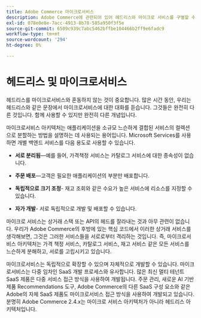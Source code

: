 ```yaml
---
title: Adobe Commerce 마이크로서비스
description: Adobe Commerce에 관련되어 있어 헤드리스와 마이크로 서비스를 구별할 수 있습니다.
exl-id: 078e0e8e-7acc-4913-8b78-585a950f3f5e
source-git-commit: 6509c939c7abc5462bffbe104466b2ff9e6fadc9
workflow-type: tm+mt
source-wordcount: '294'
ht-degree: 0%

---
```


# 헤드리스 및 마이크로서비스

헤드리스를 마이크로서비스와 혼동하지 않는 것이 중요합니다. 많은 시간 동안, 우리는 헤드리스와 같은 문장에서 마이크로서비스에 대한 대화를 듣습니다. 그것들은 완전히 다른 것입니다. 함께 사용할 수 있지만 완전히 다른 개념입니다.

마이크로서비스 아키텍처는 애플리케이션을 소규모 느슨하게 결합된 서비스의 컬렉션으로 분할하는 방법을 설명하는 데 사용되는 용어입니다. Microsoft Services를 사용하면 개별 백엔드 서비스를 다음 용도로 사용할 수 있습니다.

- **서로 분리됨**—예를 들어, 가격책정 서비스는 카탈로그 서비스에 대한 종속성이 없습니다.

- **주문 배포**—고객은 필요한 애플리케이션의 부분만 배포합니다.

- **독립적으로 크기 조정**- 재고 조회와 같은 수요가 높은 서비스에 리소스를 지정할 수 있습니다.

- **자가 개발**- 서로 독립적으로 개발 및 배포할 수 있습니다.

마이크로 서비스는 상거래 스택 또는 API의 헤드를 잘라내는 것과 아무 관련이 없습니다. 우리가 Adobe Commerce의 후방에 있는 핵심 코드에서 이러한 상거래 서비스를 생각해보면, 그것은 그러한 서비스들을 서로로부터 격리하는 것입니다. 즉, 마이크로서비스 아키텍처는 가격 책정 서비스, 카탈로그 서비스, 재고 서비스 같은 모든 서비스를 느슨하게 분해하고, 서로를 고립시키고 있습니다.

마이크로서비스는 독립적으로 확장할 수 있으며 자체적으로 개발할 수 있습니다. 마이크로서비스는 다중 임차인 SaaS 개발 프로세스와 유사합니다. 많은 최신 멀티 테넌트 SaaS 제품은 다중 서비스 접근 방식을 사용하여 개발됩니다. 주문 관리, 새로운 AI 기반 제품 Recommendations 도구, Adobe Commerce의 다른 SaaS 구성 요소와 같은 Adobe의 자체 SaaS 제품도 마이크로서비스 접근 방식을 사용하여 개발되고 있습니다. 분명히 Adobe Commerce 2.4.x는 마이크로 서비스 아키텍처가 아니라 헤드리스 아키텍처입니다.
